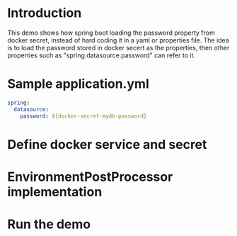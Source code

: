 # Introduction

This demo shows how spring boot loading the password property from docker secret, instead of hard coding it in a yaml or properties file. The idea is to load the password stored in docker secert as the properties, then other properties such as "spring.datasource.password" can refer to it.

# Sample application.yml 

```yaml
spring:
  datasource:
    password: ${docker-secret-mydb-password}
```
# Define docker service and secret

# EnvironmentPostProcessor implementation

# Run the demo



